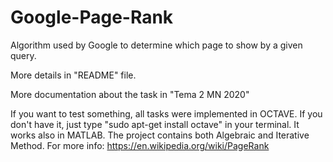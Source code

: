 # Google-Page-Rank
Algorithm used by Google to determine which page to show by a given query.

More details in "README" file.

More documentation about the task in "Tema 2 MN 2020"

If you want to test something, all tasks were implemented in OCTAVE. If you don't have it, just type "sudo apt-get install octave" in your terminal. It works also in MATLAB. The project contains both Algebraic and Iterative Method. For more info: https://en.wikipedia.org/wiki/PageRank
